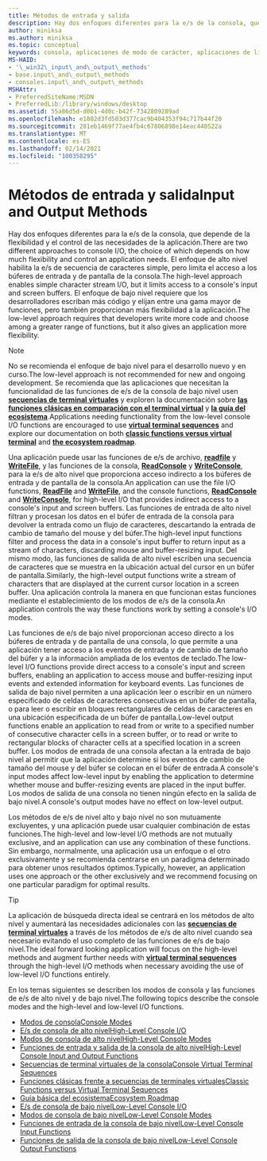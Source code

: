 ```yaml
---
title: Métodos de entrada y salida
description: Hay dos enfoques diferentes para la e/s de la consola, que depende de la flexibilidad y el control de las necesidades de la aplicación.
author: miniksa
ms.author: miniksa
ms.topic: conceptual
keywords: consola, aplicaciones de modo de carácter, aplicaciones de línea de comandos, aplicaciones de terminal, API de consola
MS-HAID:
- '\_win32\_input\_and\_output\_methods'
- base.input\_and\_output\_methods
- consoles.input\_and\_output\_methods
MSHAttr:
- PreferredSiteName:MSDN
- PreferredLib:/library/windows/desktop
ms.assetid: 55a86d5d-d0b1-4d0c-b42f-7342809289ad
ms.openlocfilehash: e1802d3fd503d377cac9b404353f94c717b44f20
ms.sourcegitcommit: 281eb1469f77ae4fb4c67806898e14eac440522a
ms.translationtype: MT
ms.contentlocale: es-ES
ms.lasthandoff: 02/14/2021
ms.locfileid: "100358295"
---
```

# <a name="input-and-output-methods"></a><span data-ttu-id="3525c-104">Métodos de entrada y salida</span><span class="sxs-lookup"><span data-stu-id="3525c-104">Input and Output Methods</span></span>

<span data-ttu-id="3525c-105">Hay dos enfoques diferentes para la e/s de la consola, que depende de la flexibilidad y el control de las necesidades de la aplicación.</span><span class="sxs-lookup"><span data-stu-id="3525c-105">There are two different approaches to console I/O, the choice of which depends on how much flexibility and control an application needs.</span></span> <span data-ttu-id="3525c-106">El enfoque de alto nivel habilita la e/s de secuencia de caracteres simple, pero limita el acceso a los búferes de entrada y de pantalla de la consola.</span><span class="sxs-lookup"><span data-stu-id="3525c-106">The high-level approach enables simple character stream I/O, but it limits access to a console's input and screen buffers.</span></span> <span data-ttu-id="3525c-107">El enfoque de bajo nivel requiere que los desarrolladores escriban más código y elijan entre una gama mayor de funciones, pero también proporcionan más flexibilidad a la aplicación.</span><span class="sxs-lookup"><span data-stu-id="3525c-107">The low-level approach requires that developers write more code and choose among a greater range of functions, but it also gives an application more flexibility.</span></span>

> [!NOTE]
> <span data-ttu-id="3525c-108">No se recomienda el enfoque de bajo nivel para el desarrollo nuevo y en curso.</span><span class="sxs-lookup"><span data-stu-id="3525c-108">The low-level approach is not recommended for new and ongoing development.</span></span> <span data-ttu-id="3525c-109">Se recomienda que las aplicaciones que necesitan la funcionalidad de las funciones de e/s de la consola de bajo nivel usen **[secuencias de terminal virtuales](console-virtual-terminal-sequences.md)** y exploren la documentación sobre **[las funciones clásicas en comparación con el terminal virtual](classic-vs-vt.md)** y **[la guía del ecosistema](ecosystem-roadmap.md)**.</span><span class="sxs-lookup"><span data-stu-id="3525c-109">Applications needing functionality from the low-level console I/O functions are encouraged to use **[virtual terminal sequences](console-virtual-terminal-sequences.md)** and explore our documentation on both **[classic functions versus virtual terminal](classic-vs-vt.md)** and **[the ecosystem roadmap](ecosystem-roadmap.md)**.</span></span>

<span data-ttu-id="3525c-110">Una aplicación puede usar las funciones de e/s de archivo, [**readfile**](/windows/win32/api/fileapi/nf-fileapi-readfile) y [**WriteFile**](/windows/win32/api/fileapi/nf-fileapi-writefile), y las funciones de la consola, [**ReadConsole**](readconsole.md) y [**WriteConsole**](writeconsole.md), para la e/s de alto nivel que proporciona acceso indirecto a los búferes de entrada y de pantalla de la consola.</span><span class="sxs-lookup"><span data-stu-id="3525c-110">An application can use the file I/O functions, [**ReadFile**](/windows/win32/api/fileapi/nf-fileapi-readfile) and [**WriteFile**](/windows/win32/api/fileapi/nf-fileapi-writefile), and the console functions, [**ReadConsole**](readconsole.md) and [**WriteConsole**](writeconsole.md), for high-level I/O that provides indirect access to a console's input and screen buffers.</span></span> <span data-ttu-id="3525c-111">Las funciones de entrada de alto nivel filtran y procesan los datos en el búfer de entrada de la consola para devolver la entrada como un flujo de caracteres, descartando la entrada de cambio de tamaño del mouse y del búfer.</span><span class="sxs-lookup"><span data-stu-id="3525c-111">The high-level input functions filter and process the data in a console's input buffer to return input as a stream of characters, discarding mouse and buffer-resizing input.</span></span> <span data-ttu-id="3525c-112">Del mismo modo, las funciones de salida de alto nivel escriben una secuencia de caracteres que se muestra en la ubicación actual del cursor en un búfer de pantalla.</span><span class="sxs-lookup"><span data-stu-id="3525c-112">Similarly, the high-level output functions write a stream of characters that are displayed at the current cursor location in a screen buffer.</span></span> <span data-ttu-id="3525c-113">Una aplicación controla la manera en que funcionan estas funciones mediante el establecimiento de los modos de e/s de la consola.</span><span class="sxs-lookup"><span data-stu-id="3525c-113">An application controls the way these functions work by setting a console's I/O modes.</span></span>

<span data-ttu-id="3525c-114">Las funciones de e/s de bajo nivel proporcionan acceso directo a los búferes de entrada y de pantalla de una consola, lo que permite a una aplicación tener acceso a los eventos de entrada y de cambio de tamaño del búfer y a la información ampliada de los eventos de teclado.</span><span class="sxs-lookup"><span data-stu-id="3525c-114">The low-level I/O functions provide direct access to a console's input and screen buffers, enabling an application to access mouse and buffer-resizing input events and extended information for keyboard events.</span></span> <span data-ttu-id="3525c-115">Las funciones de salida de bajo nivel permiten a una aplicación leer o escribir en un número especificado de celdas de caracteres consecutivas en un búfer de pantalla, o para leer o escribir en bloques rectangulares de celdas de caracteres en una ubicación especificada de un búfer de pantalla.</span><span class="sxs-lookup"><span data-stu-id="3525c-115">Low-level output functions enable an application to read from or write to a specified number of consecutive character cells in a screen buffer, or to read or write to rectangular blocks of character cells at a specified location in a screen buffer.</span></span> <span data-ttu-id="3525c-116">Los modos de entrada de una consola afectan a la entrada de bajo nivel al permitir que la aplicación determine si los eventos de cambio de tamaño del mouse y del búfer se colocan en el búfer de entrada.</span><span class="sxs-lookup"><span data-stu-id="3525c-116">A console's input modes affect low-level input by enabling the application to determine whether mouse and buffer-resizing events are placed in the input buffer.</span></span> <span data-ttu-id="3525c-117">Los modos de salida de una consola no tienen ningún efecto en la salida de bajo nivel.</span><span class="sxs-lookup"><span data-stu-id="3525c-117">A console's output modes have no effect on low-level output.</span></span>

<span data-ttu-id="3525c-118">Los métodos de e/s de nivel alto y bajo nivel no son mutuamente excluyentes, y una aplicación puede usar cualquier combinación de estas funciones.</span><span class="sxs-lookup"><span data-stu-id="3525c-118">The high-level and low-level I/O methods are not mutually exclusive, and an application can use any combination of these functions.</span></span> <span data-ttu-id="3525c-119">Sin embargo, normalmente, una aplicación usa un enfoque o el otro exclusivamente y se recomienda centrarse en un paradigma determinado para obtener unos resultados óptimos.</span><span class="sxs-lookup"><span data-stu-id="3525c-119">Typically, however, an application uses one approach or the other exclusively and we recommend focusing on one particular paradigm for optimal results.</span></span>

> [!TIP]
> <span data-ttu-id="3525c-120">La aplicación de búsqueda directa ideal se centrará en los métodos de alto nivel y aumentará las necesidades adicionales con las **[secuencias de terminal virtuales](console-virtual-terminal-sequences.md)** a través de los métodos de e/s de alto nivel cuando sea necesario evitando el uso completo de las funciones de e/s de bajo nivel.</span><span class="sxs-lookup"><span data-stu-id="3525c-120">The ideal forward looking application will focus on the high-level methods and augment further needs with **[virtual terminal sequences](console-virtual-terminal-sequences.md)** through the high-level I/O methods when necessary avoiding the use of low-level I/O functions entirely.</span></span>

<span data-ttu-id="3525c-121">En los temas siguientes se describen los modos de consola y las funciones de e/s de alto nivel y de bajo nivel.</span><span class="sxs-lookup"><span data-stu-id="3525c-121">The following topics describe the console modes and the high-level and low-level I/O functions.</span></span>

- [<span data-ttu-id="3525c-122">Modos de consola</span><span class="sxs-lookup"><span data-stu-id="3525c-122">Console Modes</span></span>](console-modes.md)
- [<span data-ttu-id="3525c-123">E/s de consola de alto nivel</span><span class="sxs-lookup"><span data-stu-id="3525c-123">High-Level Console I/O</span></span>](high-level-console-i-o.md)
- [<span data-ttu-id="3525c-124">Modos de consola de alto nivel</span><span class="sxs-lookup"><span data-stu-id="3525c-124">High-Level Console Modes</span></span>](high-level-console-modes.md)
- [<span data-ttu-id="3525c-125">Funciones de entrada y salida de la consola de alto nivel</span><span class="sxs-lookup"><span data-stu-id="3525c-125">High-Level Console Input and Output Functions</span></span>](high-level-console-input-and-output-functions.md)
- [<span data-ttu-id="3525c-126">Secuencias de terminal virtuales de la consola</span><span class="sxs-lookup"><span data-stu-id="3525c-126">Console Virtual Terminal Sequences</span></span>](console-virtual-terminal-sequences.md)
- [<span data-ttu-id="3525c-127">Funciones clásicas frente a secuencias de terminales virtuales</span><span class="sxs-lookup"><span data-stu-id="3525c-127">Classic Functions versus Virtual Terminal Sequences</span></span>](classic-vs-vt.md)
- [<span data-ttu-id="3525c-128">Guía básica del ecosistema</span><span class="sxs-lookup"><span data-stu-id="3525c-128">Ecosystem Roadmap</span></span>](ecosystem-roadmap.md)
- [<span data-ttu-id="3525c-129">E/s de consola de bajo nivel</span><span class="sxs-lookup"><span data-stu-id="3525c-129">Low-Level Console I/O</span></span>](low-level-console-i-o.md)
- [<span data-ttu-id="3525c-130">Modos de consola de bajo nivel</span><span class="sxs-lookup"><span data-stu-id="3525c-130">Low-Level Console Modes</span></span>](low-level-console-modes.md)
- [<span data-ttu-id="3525c-131">Funciones de entrada de la consola de bajo nivel</span><span class="sxs-lookup"><span data-stu-id="3525c-131">Low-Level Console Input Functions</span></span>](low-level-console-input-functions.md)
- [<span data-ttu-id="3525c-132">Funciones de salida de la consola de bajo nivel</span><span class="sxs-lookup"><span data-stu-id="3525c-132">Low-Level Console Output Functions</span></span>](low-level-console-output-functions.md)